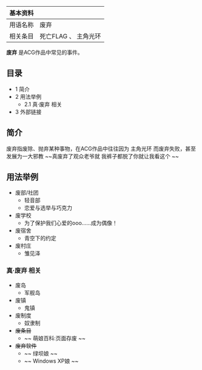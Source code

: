 |  **基本资料**  ||
|---|---|
|用语名称  |  废弃   |
|相关条目  |  死亡FLAG  、  主角光环   |
  
**废弃** 是ACG作品中常见的事件。

##  目录

  * 1  简介 
  * 2  用法举例 
    * 2.1  真·废弃 相关 
  * 3  外部链接 

##  简介

废弃指废除、抛弃某种事物，在ACG作品中往往因为  主角光环  而废弃失败，甚至发展为一大邪教 ~~真废弃了观众老爷就 我裤子都脱了你就让我看这个  ~~

##  用法举例

  * 废部/社团 
    * 轻音部 
    * 恋爱与选举与巧克力 
  * 废学校 
    * 为了保护我们心爱的ooo……成为偶像！ 
  * 废宿舍 
    * 青空下的约定 
  * 废村庄 
    * 雏见泽 

###  真·废弃 相关

  * 废岛 
    * 军舰岛 
  * 废镇 
    * 鬼镇 
  * 废制度 
    * 奴隶制 
  * ~~废条目~~
    * ~~ 萌娘百科:页面存废  ~~
  * ~~废弃软件~~
    * ~~ 绿坝娘  ~~
    * ~~ Windows XP娘  ~~